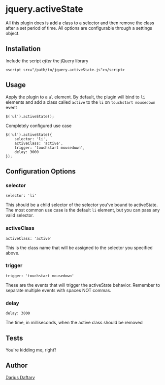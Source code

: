 # jquery.activeState

All this plugin does is add a class to a selector and then remove the class after a set period of time. All options are configurable through a settings object.

## Installation

Include the script *after* the jQuery library

    <script src="/path/to/jquery.activeState.js"></script>

## Usage

Apply the plugin to a ```ul``` element. By default, the plugin will bind to ```li``` elements and add a class called ```active``` to the ```li``` on ```touchstart mousedown``` event

    $('ul').activeState();

Completely configured use case

    $('ul').activeState({
    	selector: 'li',
    	activeClass: 'active',
    	trigger: 'touchstart mousedown',
    	delay: 3000    
    });
## Configuration Options

### selector
	
	selector: 'li'
This should be a child selector of the selector you've bound to activeState. The most common use case is the default ```li``` element, but you can pass any valid selector.

### activeClass

    activeClass: 'active'

This is the class name that will be assigned to the selector you specified above. 

### trigger

    trigger: 'touchstart mousedown'

These are the events that will trigger the activeState behavior. Remember to separate multiple events with spaces NOT commas.

### delay

    delay: 3000

The time, in milliseconds, when the active class should be removed

## Tests

You're kidding me, right?

## Author

[Darius Daftary](https://github.com/radius)